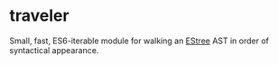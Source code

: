 # traveler

Small, fast, ES6-iterable module for walking an [EStree](https://github.com/estree/estree) AST in order of syntactical appearance.